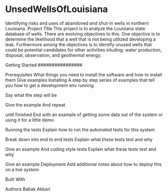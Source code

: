 # UnsedWellsOfLouisiana
 Identifying risks and uses of abandoned and shut-in wells in northern Louisiana.
Project Title
This project is to analyze the Louisiana state database of wells. There are evolving objectives to this. One objective is to determine the likelihood that a well that is not being utilized developing a leak. Furthermore among the objectives is to identify unused wells that could be potential candidates for other activities inluding: water production, disposal, observation, and geothermal energy.

Getting Started
################

Prerequisites
What things you need to install the software and how to install them
Give examples
Installing
A step by step series of examples that tell you how to get a development env running

Say what the step will be

Give the example
And repeat

until finished
End with an example of getting some data out of the system or using it for a little demo

Running the tests
Explain how to run the automated tests for this system

Break down into end to end tests
Explain what these tests test and why

Give an example
And coding style tests
Explain what these tests test and why

Give an example
Deployment
Add additional notes about how to deploy this on a live system

Built With



Authors
Babak Akbari



